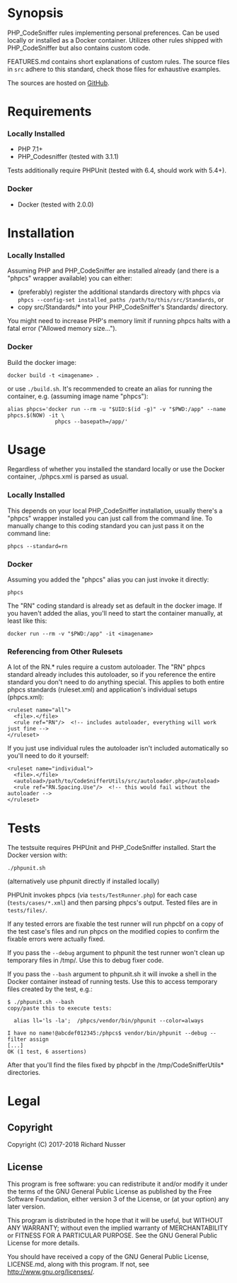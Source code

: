 # Synopsis

PHP\_CodeSniffer rules implementing personal preferences. Can be used locally or installed as a Docker container. Utilizes other rules shipped with PHP\_CodeSniffer but also contains custom code.

FEATURES.md contains short explanations of custom rules. The source files in `src` adhere to this standard, check those
files for exhaustive examples.

The sources are hosted on [GitHub](https://github.com/rinusser/CodeSnifferUtils).


# Requirements

### Locally Installed

* PHP 7.1+
* PHP\_Codesniffer (tested with 3.1.1)

Tests additionally require PHPUnit (tested with 6.4, should work with 5.4+).

### Docker

* Docker (tested with 2.0.0)


# Installation

### Locally Installed

Assuming PHP and PHP\_CodeSniffer are installed already (and there is a "phpcs" wrapper available) you can either:

* (preferably) register the additional standards directory with phpcs via `phpcs --config-set installed_paths /path/to/this/src/Standards`, or
* copy src/Standards/\* into your PHP\_CodeSniffer's Standards/ directory.

You might need to increase PHP's memory limit if running phpcs halts with a fatal error ("Allowed memory size...").

### Docker

Build the docker image:

    docker build -t <imagename> .

or use `./build.sh`. It's recommended to create an alias for running the container, e.g. (assuming image name "phpcs"):

    alias phpcs='docker run --rm -u "$UID:$(id -g)" -v "$PWD:/app" --name phpcs.$(NOW) -it \
                   phpcs --basepath=/app/'


# Usage

Regardless of whether you installed the standard locally or use the Docker container, ./phpcs.xml is parsed as usual.

### Locally Installed

This depends on your local PHP\_CodeSniffer installation, usually there's a "phpcs" wrapper installed you can just call from the command line. To manually
change to this coding standard you can just pass it on the command line:

    phpcs --standard=rn

### Docker

Assuming you added the "phpcs" alias you can just invoke it directly:

    phpcs

The "RN" coding standard is already set as default in the docker image. If you haven't added the alias, you'll need to start the container manually, at least
like this:

    docker run --rm -v "$PWD:/app" -it <imagename>

### Referencing from Other Rulesets

A lot of the RN.\* rules require a custom autoloader. The "RN" phpcs standard already includes this autoloader, so if you reference
the entire standard you don't need to do anything special. This applies to both entire phpcs standards (ruleset.xml) and
application's individual setups (phpcs.xml):

    <ruleset name="all">
      <file>.</file>
      <rule ref="RN"/>  <!-- includes autoloader, everything will work just fine -->
    </ruleset>

If you just use individual rules the autoloader isn't included automatically so you'll need to do it yourself:

    <ruleset name="individual">
      <file>.</file>
      <autoload>/path/to/CodeSnifferUtils/src/autoloader.php</autoload>
      <rule ref="RN.Spacing.Use"/>  <!-- this would fail without the autoloader -->
    </ruleset>


# Tests

The testsuite requires PHPUnit and PHP\_CodeSniffer installed. Start the Docker version with:

    ./phpunit.sh

(alternatively use phpunit directly if installed locally)

PHPUnit invokes phpcs (via `tests/TestRunner.php`) for each case (`tests/cases/*.xml`) and then parsing phpcs's output.
Tested files are in `tests/files/`.

If any tested errors are fixable the test runner will run phpcbf on a copy of the test case's files and run phpcs on
the modified copies to confirm the fixable errors were actually fixed.

If you pass the `--debug` argument to phpunit the test runner won't clean up temporary files in /tmp/. Use this to
debug fixer code.

If you pass the `--bash` argument to phpunit.sh it will invoke a shell in the Docker container instead of running
tests. Use this to access temporary files created by the test, e.g.:

    $ ./phpunit.sh --bash
    copy/paste this to execute tests:

      alias ll='ls -la';  /phpcs/vendor/bin/phpunit --color=always

    I have no name!@abcdef012345:/phpcs$ vendor/bin/phpunit --debug --filter assign
    [...]
    OK (1 test, 6 assertions)

After that you'll find the files fixed by phpcbf in the /tmp/CodeSnifferUtils\* directories.


# Legal

## Copyright

Copyright (C) 2017-2018 Richard Nusser

## License

This program is free software: you can redistribute it and/or modify
it under the terms of the GNU General Public License as published by
the Free Software Foundation, either version 3 of the License, or
(at your option) any later version.

This program is distributed in the hope that it will be useful,
but WITHOUT ANY WARRANTY; without even the implied warranty of
MERCHANTABILITY or FITNESS FOR A PARTICULAR PURPOSE.  See the
GNU General Public License for more details.

You should have received a copy of the GNU General Public License, LICENSE.md,
along with this program. If not, see <http://www.gnu.org/licenses/>.
